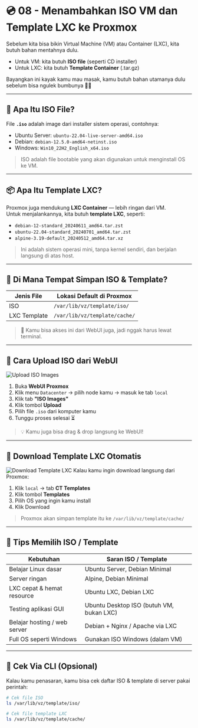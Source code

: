 # 💿 08 - Menambahkan ISO VM dan Template LXC ke Proxmox

Sebelum kita bisa bikin Virtual Machine (VM) atau Container (LXC), kita butuh bahan mentahnya dulu.

- Untuk VM: kita butuh **ISO file** (seperti CD installer)
- Untuk LXC: kita butuh **Template Container** (.tar.gz)

Bayangkan ini kayak kamu mau masak, kamu butuh bahan utamanya dulu sebelum bisa ngulek bumbunya 🍳✨

---

## 🧱 Apa Itu ISO File?

File **`.iso`** adalah image dari installer sistem operasi, contohnya:

- Ubuntu Server: `ubuntu-22.04-live-server-amd64.iso`
- Debian: `debian-12.5.0-amd64-netinst.iso`
- Windows: `Win10_22H2_English_x64.iso`

> ISO adalah file bootable yang akan digunakan untuk menginstall OS ke VM.

---

## 📦 Apa Itu Template LXC?

Proxmox juga mendukung **LXC Container** — lebih ringan dari VM.  
Untuk menjalankannya, kita butuh **template LXC**, seperti:

- `debian-12-standard_20240611_amd64.tar.zst`
- `ubuntu-22.04-standard_20240701_amd64.tar.zst`
- `alpine-3.19-default_20240512_amd64.tar.xz`

> Ini adalah sistem operasi mini, tanpa kernel sendiri, dan berjalan langsung di atas host.

---

## 📂 Di Mana Tempat Simpan ISO & Template?

| Jenis File  | Lokasi Default di Proxmox                 |
|-------------|--------------------------------------------|
| ISO         | `/var/lib/vz/template/iso/`               |
| LXC Template| `/var/lib/vz/template/cache/`             |

> 📁 Kamu bisa akses ini dari WebUI juga, jadi nggak harus lewat terminal.

---

## 🧰 Cara Upload ISO dari WebUI
![Upload ISO Images](https://www.tecmint.com/wp-content/uploads/2023/12/Proxmox-ISO-Image.png)
1. Buka **WebUI Proxmox**
2. Klik menu `Datacenter` → pilih node kamu → masuk ke tab `local`
3. Klik tab **"ISO Images"**
4. Klik tombol **Upload**
5. Pilih file `.iso` dari komputer kamu
6. Tunggu proses selesai ⏳

> 💡 Kamu juga bisa drag & drop langsung ke WebUI!

---

## 📡 Download Template LXC Otomatis
![Download Template LXC](https://www.tecmint.com/wp-content/uploads/2024/01/Proxmox-CT-Templates.png)
Kalau kamu ingin download langsung dari Proxmox:

1. Klik `local` → tab **CT Templates**
2. Klik tombol **Templates**
3. Pilih OS yang ingin kamu install
4. Klik Download

> Proxmox akan simpan template itu ke `/var/lib/vz/template/cache/`

---

## 🧠 Tips Memilih ISO / Template

| Kebutuhan                        | Saran ISO / Template                      |
|----------------------------------|-------------------------------------------|
| Belajar Linux dasar              | Ubuntu Server, Debian Minimal             |
| Server ringan                    | Alpine, Debian Minimal                    |
| LXC cepat & hemat resource       | Ubuntu LXC, Debian LXC                    |
| Testing aplikasi GUI             | Ubuntu Desktop ISO (butuh VM, bukan LXC)  |
| Belajar hosting / web server     | Debian + Nginx / Apache via LXC           |
| Full OS seperti Windows          | Gunakan ISO Windows (dalam VM)            |

---

## 🧪 Cek Via CLI (Opsional)

Kalau kamu penasaran, kamu bisa cek daftar ISO & template di server pakai perintah:

```bash
# Cek file ISO
ls /var/lib/vz/template/iso/

# Cek file template LXC
ls /var/lib/vz/template/cache/
